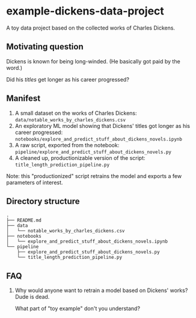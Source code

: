 # example-dickens-data-project
A toy data project based on the collected works of Charles Dickens.

## Motivating question

Dickens is known for being long-winded. (He basically got paid by the word.)

Did his _titles_ get longer as his career progressed?

## Manifest

1. A small dataset on the works of Charles Dickens: `data/notable_works_by_charles_dickens.csv`
2. An exploratory ML model showing that Dickens' titles got longer as his career progressed: `notebooks/explore_and_predict_stuff_about_dickens_novels.ipynb`
3. A raw script, exported from the notebook: `pipeline/explore_and_predict_stuff_about_dickens_novels.py`
4. A cleaned up, productionizable version of the script: `title_length_prediction_pipeline.py`

Note: this "productionized" script retrains the model and exports a few parameters of interest.

## Directory structure
```
.
├── README.md
├── data
│   └── notable_works_by_charles_dickens.csv
├── notebooks
│   └── explore_and_predict_stuff_about_dickens_novels.ipynb
└── pipeline
    ├── explore_and_predict_stuff_about_dickens_novels.py
    └── title_length_prediction_pipeline.py
```

## FAQ

1. Why would anyone want to retrain a model based on Dickens' works? Dude is dead.

    What part of "toy example" don't you understand?
